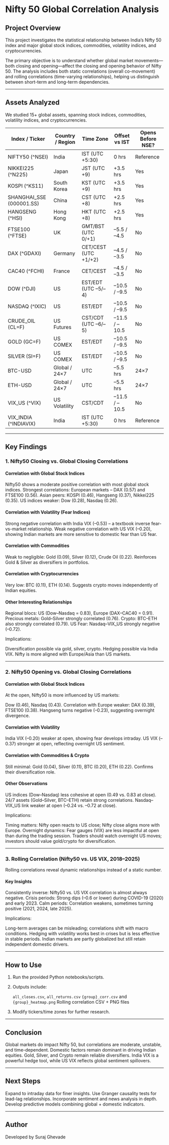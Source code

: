 # Nifty 50 Global Correlation Analysis

## Project Overview

This project investigates the statistical relationship between India’s Nifty 50 index and major global stock indices, commodities, volatility indices, and cryptocurrencies.

The primary objective is to understand whether global market movements—both closing and opening—affect the closing and opening behavior of Nifty 50. The analysis includes both static correlations (overall co-movement) and rolling correlations (time-varying relationships), helping us distinguish between short-term and long-term dependencies.

---

## Assets Analyzed

We studied 15+ global assets, spanning stock indices, commodities, volatility indices, and cryptocurrencies.

| Index / Ticker           | Country / Region | Time Zone            | Offset vs IST | Opens Before NSE? |
| ------------------------ | ---------------- | -------------------- | ------------- | ----------------- |
| NIFTY50 (^NSEI)          | India            | IST (UTC +5:30)      | 0 hrs         | Reference         |
| NIKKEI225 (^N225)        | Japan            | JST (UTC +9)         | +3.5 hrs      | Yes               |
| KOSPI (^KS11)            | South Korea      | KST (UTC +9)         | +3.5 hrs      | Yes               |
| SHANGHAI_SSE (000001.SS) | China            | CST (UTC +8)         | +2.5 hrs      | Yes               |
| HANGSENG (^HSI)          | Hong Kong        | HKT (UTC +8)         | +2.5 hrs      | Yes               |
| FTSE100 (^FTSE)          | UK               | GMT/BST (UTC 0/+1)   | –5.5 / –4.5   | No                |
| DAX (^GDAXI)             | Germany          | CET/CEST (UTC +1/+2) | –4.5 / –3.5   | No                |
| CAC40 (^FCHI)            | France           | CET/CEST             | –4.5 / –3.5   | No                |
| DOW (^DJI)               | US               | EST/EDT (UTC –5/–4)  | –10.5 / –9.5  | No                |
| NASDAQ (^IXIC)           | US               | EST/EDT              | –10.5 / –9.5  | No                |
| CRUDE_OIL (CL=F)         | US Futures       | CST/CDT (UTC –6/–5)  | –11.5 / –10.5 | No                |
| GOLD (GC=F)              | US COMEX         | EST/EDT              | –10.5 / –9.5  | No                |
| SILVER (SI=F)            | US COMEX         | EST/EDT              | –10.5 / –9.5  | No                |
| BTC-USD                  | Global / 24×7    | UTC                  | –5.5 hrs      | 24×7              |
| ETH-USD                  | Global / 24×7    | UTC                  | –5.5 hrs      | 24×7              |
| VIX_US (^VIX)            | US Volatility    | CST/CDT              | –11.5 / –10.5 | No                |
| VIX_INDIA (^INDIAVIX)    | India            | IST (UTC +5:30)      | 0 hrs         | Reference         |

---

## Key Findings

### 1. Nifty50 Closing vs. Global Closing Correlations

#### Correlation with Global Stock Indices

 Nifty50 shows a moderate positive correlation with most global stock indices.
 Strongest correlations: European markets – DAX (0.57) and FTSE100 (0.56).
 Asian peers: KOSPI (0.46), Hangseng (0.37), Nikkei225 (0.35).
 US indices weaker: Dow (0.28), Nasdaq (0.26).

#### Correlation with Volatility (Fear Indices)

 Strong negative correlation with India VIX (–0.53) – a textbook inverse fear-vs-market relationship.
 Weak negative correlation with US VIX (–0.20), showing Indian markets are more sensitive to domestic fear than US fear.

#### Correlation with Commodities

 Weak to negligible: Gold (0.09), Silver (0.12), Crude Oil (0.22).
 Reinforces Gold & Silver as diversifiers in portfolios.

#### Correlation with Cryptocurrencies

 Very low: BTC (0.11), ETH (0.14).
 Suggests crypto moves independently of Indian equities.

#### Other Interesting Relationships

 Regional blocs: US (Dow–Nasdaq = 0.83), Europe (DAX–CAC40 = 0.91).
 Precious metals: Gold–Silver strongly correlated (0.76).
 Crypto: BTC–ETH also strongly correlated (0.79).
 US Fear: Nasdaq–VIX_US strongly negative (–0.72).

Implications:

 Diversification possible via gold, silver, crypto.
 Hedging possible via India VIX.
 Nifty is more aligned with Europe/Asia than US markets.

---

### 2. Nifty50 Opening vs. Global Closing Correlations

#### Correlation with Global Stock Indices

 At the open, Nifty50 is more influenced by US markets:

   Dow (0.46), Nasdaq (0.43).
 Correlation with Europe weaker: DAX (0.39), FTSE100 (0.38).
 Hangseng turns negative (–0.23), suggesting overnight divergence.

#### Correlation with Volatility

 India VIX (–0.20) weaker at open, showing fear develops intraday.
 US VIX (–0.37) stronger at open, reflecting overnight US sentiment.

#### Correlation with Commodities & Crypto

 Still minimal: Gold (0.04), Silver (0.11), BTC (0.20), ETH (0.22).
 Confirms their diversification role.

#### Other Observations

 US indices (Dow–Nasdaq) less cohesive at open (0.49 vs. 0.83 at close).
 24/7 assets (Gold–Silver, BTC–ETH) retain strong correlations.
 Nasdaq–VIX_US link weaker at open (–0.24 vs. –0.72 at close).

Implications:

 Timing matters: Nifty open reacts to US close; Nifty close aligns more with Europe.
 Overnight dynamics: Fear gauges (VIX) are less impactful at open than during the trading session.
 Traders should watch overnight US moves; investors should value gold/crypto for diversification.

---

### 3. Rolling Correlation (Nifty50 vs. US VIX, 2018–2025)

 Rolling correlations reveal dynamic relationships instead of a static number.

#### Key Insights

 Consistently inverse: Nifty50 vs. US VIX correlation is almost always negative.
 Crisis periods: Strong dips (–0.6 or lower) during COVID-19 (2020) and early 2023.
 Calm periods: Correlation weakens, sometimes turning positive (2021, 2024, late 2025).

Implications:

 Long-term averages can be misleading; correlations shift with macro conditions.
 Hedging with volatility works best in crises but is less effective in stable periods.
 Indian markets are partly globalized but still retain independent domestic drivers.

---

## How to Use

1. Run the provided Python notebooks/scripts.
2. Outputs include:

    `all_closes.csv`, `all_returns.csv`
    `{group}_corr.csv` and `{group}_heatmap.png`
    Rolling correlation CSV + PNG files
3. Modify tickers/time zones for further research.

---

## Conclusion

 Global markets do impact Nifty 50, but correlations are moderate, unstable, and time-dependent.
 Domestic factors remain dominant in driving Indian equities.
 Gold, Silver, and Crypto remain reliable diversifiers.
 India VIX is a powerful hedge tool, while US VIX reflects global sentiment spillovers.

---

## Next Steps

 Expand to intraday data for finer insights.
 Use Granger causality tests for lead-lag relationships.
 Incorporate sentiment and news analysis in depth.
 Develop predictive models combining global + domestic indicators.

---

## Author

Developed by Suraj Ghevade
